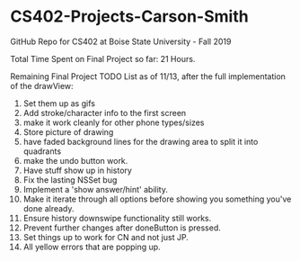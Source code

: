 # CS402-Projects-Carson-Smith
GitHub Repo for CS402 at Boise State University - Fall 2019

Total Time Spent on Final Project so far:
21 Hours.

Remaining Final Project TODO List as of 11/13, after the full implementation of the drawView:

1. Set them up as gifs
2. Add stroke/character info to the first screen
3. make it work cleanly for other phone types/sizes
4. Store picture of drawing
5. have faded background lines for the drawing area to split it into quadrants
6. make the undo button work.
7. Have stuff show up in history
8. Fix the lasting NSSet bug
9. Implement a 'show answer/hint' ability.
10. Make it iterate through all options before showing you something you've done already.
11. Ensure history downswipe functionality still works.
12. Prevent further changes after doneButton is pressed.
13. Set things up to work for CN and not just JP.
14. All yellow errors that are popping up.
